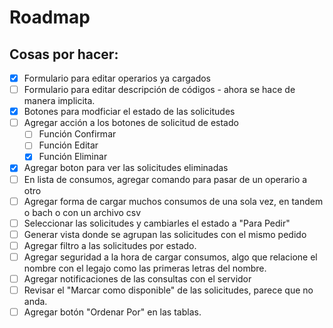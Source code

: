 # Roadmap
## Cosas por hacer:
- [x] Formulario para editar operarios ya cargados
- [ ] Formulario para editar descripción de códigos - ahora se hace de manera implicita.
- [x] Botones para modficiar el estado de las solicitudes
- [ ] Agregar acción a los botones de solicitud de estado
  - [ ] Función Confirmar
  - [ ] Función Editar
  - [x] Función Eliminar
- [x] Agregar boton para ver las solicitudes eliminadas
- [ ] En lista de consumos, agregar comando para pasar de un operario a otro
- [ ] Agregar forma de cargar muchos consumos de una sola vez, en tandem o bach o con un archivo csv
- [ ] Seleccionar las solicitudes y cambiarles el estado a "Para Pedir"
- [ ] Generar vista donde se agrupan las solicitudes con el mismo pedido
- [ ] Agregar filtro a las solicitudes por estado.
- [ ] Agregar seguridad a la hora de cargar consumos, algo que relacione el nombre con el legajo como las primeras letras del nombre.
- [ ] Agregar notificaciones de las consultas con el servidor
- [ ] Revisar el "Marcar como disponible" de las solicitudes, parece que no anda.
- [ ] Agregar botón "Ordenar Por" en las tablas.